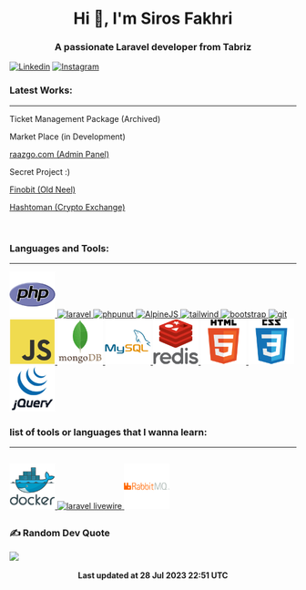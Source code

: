<h1 align="center">Hi 👋, I'm Siros Fakhri</h1>
<h3 align="center">A passionate Laravel developer from Tabriz</h3>


<div align="left" inline>
<span align="left">
 <a href="https://www.linkedin.com/in/sirosfakhri" rel="nofollow">
  <img src="https://img.shields.io/badge/LinkedIn-0077B5?style=for-the-badge&logo=linkedin&logoColor=white" 
   alt="Linkedin" data-canonical-src="https://img.shields.io/badge/Linkedin-%23E4405F.svg?logo=Linkedin&amp;logoColor=white" style="max-width: 100%;"></a>
</span>

 <span align="left">
 <a href="https://www.instagram.com/siros.fakhri" rel="nofollow">
  <img src="https://img.shields.io/badge/Instagram-E4405F?style=for-the-badge&logo=instagram&logoColor=white" alt="Instagram" data-canonical-src="https://img.shields.io/badge/instagram-%23E4405F.svg?logo=instagram&amp;logoColor=white" style="max-width: 100%;"></a>
</span>
</div>

### Latest Works:
<hr>

 <p>
     <a>
       Ticket Management Package (Archived)
     </a>
 </p>

 <p>
     <a target="_blank">
      Market Place (in Development)
     </a>
 </p>
 
 <p>
   <a href="https://raazgo.com/" target="_blank">
      raazgo.com (Admin Panel)
    </a>
 </p>

  <p>
   <a>
      Secret Project :)
    </a>
 </p>
 
 <p>
   <a href="https://mobile.finobit.io" target="_blank">
     Finobit (Old Neel)
    </a>
 </p>
 <p>
   <a href="https://hashtoman.com/" target="_blank">
      Hashtoman (Crypto Exchange)
    </a>
 </p>


<img width="100%" />
<div style="width:100%;display:block;"></div>
<!-- YT LIST END -->

### Languages and Tools:
<hr>
<p align="left">
    <a 
        href="https://www.php.net" target="_blank"> 
        <img
            src="https://raw.githubusercontent.com/devicons/devicon/master/icons/php/php-original.svg" alt="php"
            width="80" height="80"/> 
    </a> 
    <a href="https://laravel.com">
        <img src="https://laravel.com/img/logomark.min.svg" alt="laravel" width="80" height="80"/> 
    </a>
  
  <a href="https://phpunit.de/">
        <img src="https://phpunit.de/img/phpunit.svg" alt="phpunut" width="80" height="80"/> 
    </a>
    <a href="https://alpinejs.dev/">
        <img src="https://www.markusantonwolf.com/topics/alpine-js/alpinejs-logo.svg" alt="AlpineJS" width="80" height="80"/>
    </a>
    <a href="https://tailwindcss.com/" target="_blank"> <img
            src="https://www.vectorlogo.zone/logos/tailwindcss/tailwindcss-icon.svg" alt="tailwind" width="80"
            height="80"/> 
    </a>
    <a href="https://getbootstrap.com" target="_blank"> <img
            src="https://getbootstrap.com/docs/5.3/assets/brand/bootstrap-logo-shadow.png"
            alt="bootstrap" width="80" height="80"/> 
    </a>
    <a href="https://git-scm.com/" target="_blank"> 
        <img src="https://www.vectorlogo.zone/logos/git-scm/git-scm-icon.svg" alt="git" width="80" height="80"/> 
    </a>  
    <a href="https://developer.mozilla.org/en-US/docs/Web/JavaScript" target="_blank"> 
        <img
            src="https://raw.githubusercontent.com/devicons/devicon/master/icons/javascript/javascript-original.svg"
            alt="javascript" width="80" height="80"/> 
    </a> 
    <a href="https://laravel.com/" target="_blank"> 
        <img
            src="https://raw.githubusercontent.com/devicons/devicon/master/icons/mongodb/mongodb-original-wordmark.svg"
            alt="mongodb" width="80" height="80"/> 
    </a> 
    <a href="https://www.mysql.com/" target="_blank"> 
        <img
            src="https://raw.githubusercontent.com/devicons/devicon/master/icons/mysql/mysql-original-wordmark.svg"
            alt="mysql" width="80" height="80"/> 
    </a> 
    <a href="https://redis.io" target="_blank"> 
        <img
            src="https://raw.githubusercontent.com/devicons/devicon/master/icons/redis/redis-original-wordmark.svg"
            alt="redis" width="80" height="80"/> 
    </a> 
    <a href="https://www.w3schools.com/html/" target="_blank"> 
        <img
            src="https://raw.githubusercontent.com/devicons/devicon/master/icons/html5/html5-original-wordmark.svg"
            alt="html" width="80" height="80"/> 
    </a> 
    <a href="https://www.w3schools.com/css/default.asp" target="_blank"> 
        <img
            src="https://raw.githubusercontent.com/devicons/devicon/master/icons/css3/css3-original-wordmark.svg"
            alt="css" width="80" height="80"/> 
    </a> 
    <a href="https://jquery.com/" target="_blank"> 
        <img
            src="https://raw.githubusercontent.com/devicons/devicon/master/icons/jquery/jquery-original-wordmark.svg"
            alt="jquery" width="80" height="80"/> 
    </a> 
 
</p>




### list of tools or languages that I wanna learn:
<hr>

<p style="margin:2em 0">
     <a href="https://www.docker.com/" target="_blank"> 
             <img src="https://raw.githubusercontent.com/devicons/devicon/master/icons/docker/docker-original-wordmark.svg"
                 alt="docker" width="80" height="80"/> 
     </a>
     <a href="https://laravel.livewire.com">
             <img src="https://laravel-livewire.com/img/twitter.png" alt="laravel livewire" width="80" height="80"/> 
      </a>
 <a href="https://www.rabbitmq.com" target="_blank"> 
             <img src="https://raw.githubusercontent.com/devicons/devicon/master/icons/rabbitmq/rabbitmq-original-wordmark.svg"
                 alt="rabbitmq" width="80" height="80"/> 
     </a>
 </p>

### ✍️ Random Dev Quote
![](https://quotes-github-readme.vercel.app/api?type=horizontal&theme=radical)

<p align="center"> <strong>Last updated at 28 Jul 2023 22:51 UTC</strong></p>
